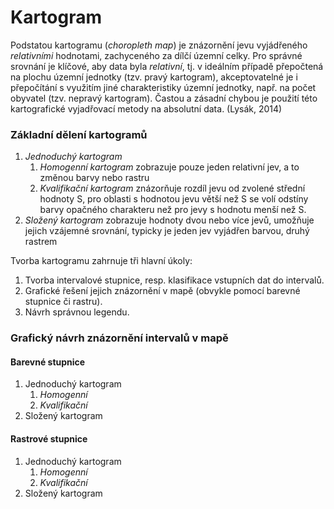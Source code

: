 # Kartogram

<script id="MathJax-script" async src="https://cdn.jsdelivr.net/npm/mathjax@3/es5/tex-mml-chtml.js"></script>

Podstatou kartogramu (*choropleth map*) je znázornění jevu vyjádřeného *relativními* hodnotami, zachyceného za dílčí územní celky. Pro správné srovnání je klíčové, aby data byla *relativní*, tj. v ideálním případě přepočtená na plochu územní jednotky (tzv. pravý kartogram), akceptovatelné je i přepočítání s využitím jiné charakteristiky územní jednotky, např. na počet obyvatel (tzv. nepravý kartogram). Častou a zásadní chybou je použití této kartografické vyjadřovací metody na absolutní data. (Lysák, 2014)

### Základní dělení kartogramů
1.  *Jednoduchý kartogram*
    1.  *Homogenní kartogram* zobrazuje pouze jeden relativní jev, a to změnou barvy nebo rastru
    2.  *Kvalifikační kartogram* znázorňuje rozdíl jevu od zvolené střední hodnoty S, pro oblasti s hodnotou jevu větší než S se volí odstíny barvy opačného charakteru než pro jevy s hodnotu menší než S.
2.  *Složený kartogram* zobrazuje hodnoty dvou nebo více jevů, umožňuje jejich vzájemné srovnání, typicky je jeden jev vyjádřen barvou, druhý rastrem

Tvorba kartogramu zahrnuje tři hlavní úkoly:

1.  Tvorba intervalové stupnice, resp. klasifikace vstupních dat do intervalů.
2.  Grafické řešení jejich znázornění v mapě (obvykle pomocí barevné stupnice či rastru).
3.  Návrh správnou legendu.

### Grafický návrh znázornění intervalů v mapě

#### Barevné stupnice

1.  Jednoduchý kartogram
    1.  *Homogenní*
    2.  *Kvalifikační*
3.  Složený kartogram

#### Rastrové stupnice

1.  Jednoduchý kartogram
    1.  *Homogenní*
    2.  *Kvalifikační*
3.  Složený kartogram